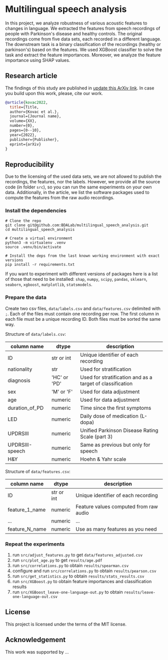 # Multilingual speech analysis

In this project, we analyze robustness of various acoustic features to changes in language.
We extracted the features from speech recordings of people with Parkinson's disease and healthy controls.
The original recordings come from five data sets, each recorded in a different language.
The downstream task is a binary classification of the recordings (healthy or parkinson's) based on the features.
We used XGBoost classifier to solve the task and extract the feature importances.
Moreover, we analyze the feature importance using SHAP values.

## Research article

The findings of this study are published in [update this ArXiv link](https://arxiv.org).
In case you build upon this work, please, cite our work.

```bibtex
@article{kovac2022,
  title={Title,
  author={Kovac et al.},
  journal={Journal name},
  volume={XX},
  number={0},
  pages={0--10},
  year={2022},
  publisher={Publisher},
  eprint={arXiv}
}
```

## Reproducibility

Due to the licensing of the used data sets, we are not allowed to publish the
recordings, the features, nor the labels. However, we provide all the source
code (in folder `src`), so you can run the same experiments on your own data.
Additionally, in the article, we list the software packages used to compute
the features from the raw audio recordings.  

### Install the dependencies

```
# Clone the repo
git clone git@github.com:BDALab/multilingual_speech_analysis.git
cd multilingual_speech_analysis

# Create a virtual environment
python3 -m virtualenv .venv
source .venv/bin/activate

# Install the deps from the last known working environment with exact versions
pip install -r requirements.txt
```

If you want to experiment with different versions of packages here is a
list of those that need to be installed: `shap`, `numpy`, `scipy`, `pandas`,
`sklearn`, `seaborn`, `xgboost`, `matplotlib`, `statsmodels`.

### Prepare the data

Create two csv files, `data/labels.csv` and `data/features.csv` delimited with `;`.
Each of the files must contain one recording per row. The first column
in each file must be a unique recording ID. Both files must be sorted the same way.

Structure of `data/labels.csv`:

| column name     | dtype        | description
| -------------   | ----------   | -----------
| ID              | str or int   | Unique identifier of each recording
| nationality     | str          | Used for stratification
| diagnosis       | 'HC' or 'PD' | Used for stratification and as a target of classification
| sex             | 'M' or 'F'   | Used for data adjustment
| age             | numeric      | Used for data adjustment
| duration_of_PD  | numeric      | Time since the first symptoms
| LED             | numeric      | Daily dose of medication (L-dopa)
| UPDRSIII        | numeric      | Unified Parkinson Disease Rating Scale (part 3)
| UPDRSIII-speech | numeric      | Same as previous but only for speech
| H&Y             | numeric      | Hoehn & Yahr scale

Structure of `data/features.csv`:

| column name     | dtype        | description
| -------------   | ----------   | -----------
| ID              | str or int   | Unique identifier of each recording
| feature_1_name  | numeric      | Feature values computed from raw audio
| ...             | numeric      | ...
| feature_N_name  | numeric      | Use as many features as you need

### Repeat the experiments

1. run `src/adjust_features.py` to get `data/features_adjusted.csv`
2. run `src/plot_age.py` to get `results/age.pdf`
3. run `src/correlations.py` to obtain `results/spearman.csv`
3. configure and run `src/correlations.py` to obtain `results/pearson.csv`
4. run `src/get_statistics.py` to obtain `results/stats_results.csv`
5. run `src/XGBoost.py` to obtain feature importances and classification results
6. run `src/XGBoost_leave-one-language-out.py` to obtain `results/leave-one-language-out.csv`


## License
This project is licensed under the terms of the MIT license.

## Acknowledgement

This work was supported by ...
